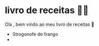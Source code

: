 # livro de receitas :man_cook:



Ola , bem vindo ao meu livro de receitas :wave:

- Strogonofe de frango
- 





